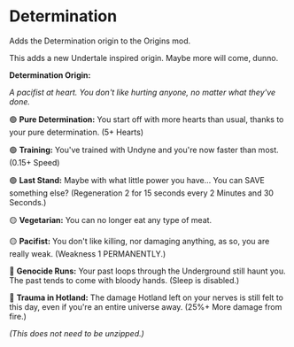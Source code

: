 # Determination
Adds the Determination origin to the Origins mod.  

This adds a new Undertale inspired origin. Maybe more will come, dunno.

**Determination Origin:**

*A pacifist at heart. You don't like hurting anyone, no matter what they've done.*

:green_circle: **Pure Determination:** You start off with more hearts than usual, thanks to your pure determination. (5+ Hearts)

:green_circle: **Training:** You've trained with Undyne and you're now faster than most. (0.15+ Speed)

:green_circle: **Last Stand:** Maybe with what little power you have... You can SAVE something else? (Regeneration 2 for 15 seconds every 2 Minutes and 30 Seconds.)

:yellow_circle: **Vegetarian:** You can no longer eat any type of meat.

:yellow_circle: **Pacifist:** You don't like killing, nor damaging anything, as so, you are really weak. (Weakness 1 PERMANENTLY.)

:red_circle: **Genocide Runs:** Your past loops through the Underground still haunt you. The past tends to come with bloody hands. (Sleep is disabled.)

:red_circle: **Trauma in Hotland:** The damage Hotland left on your nerves is still felt to this day, even if you're an entire universe away. (25%+ More damage from fire.)

*(This does not need to be unzipped.)*
